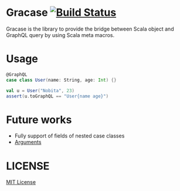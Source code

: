 Gracase [![Build Status](https://travis-ci.org/Lewuathe/Gracase.svg?branch=master)](https://travis-ci.org/Lewuathe/Gracase)
=====

Gracase is the library to provide the bridge between Scala object and GraphQL query by using Scala meta macros.

# Usage

```scala
@GraphQL
case class User(name: String, age: Int) {}

val u = User("Nobita", 23)
assert(u.toGraphQL == "User{name age}")
```

# Future works

* Fully support of fields of nested case classes
* [Arguments](http://graphql.org/learn/queries/#arguments)


# LICENSE

[MIT License](https://opensource.org/licenses/MIT)
